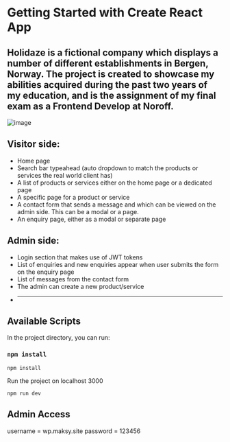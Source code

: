 # Getting Started with Create React App

  Holidaze is a fictional company which displays a number of different establishments in Bergen, Norway. The project is created to showcase my abilities acquired during the past two years of my education, and is the assignment of my final exam as a Frontend Develop at Noroff. 
---
![image](https://res.cloudinary.com/dkombzxne/image/upload/v1654176688/portfolio/exam-img_x7g4td.jpg)
## Visitor side:
* Home page
* Search bar typeahead (auto dropdown to match the products or services the real world client has)
* A list of products or services either on the home page or a dedicated page
* A specific page for a product or service
* A contact form that sends a message and which can be viewed on the admin side. This can be a modal or a page.
* An enquiry page, either as a modal or separate page
## Admin side:
* Login section that makes use of JWT tokens
* List of enquiries and new enquiries appear when user submits the form on the enquiry page
* List of messages from the contact form
* The admin can create a new product/service
* ---         
## Available Scripts

In the project directory, you can run:

### `npm install`

```node
npm install
``` 
Run the project on localhost 3000 
```node
npm run dev
```

## Admin Access

username = wp.maksy.site
password = 123456



